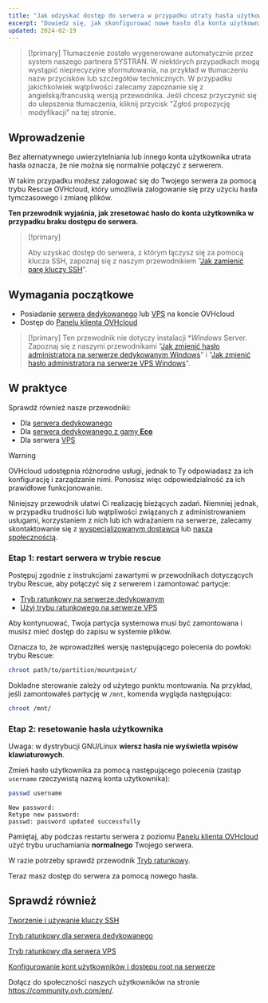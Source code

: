 ```yaml
---
title: "Jak odzyskać dostęp do serwera w przypadku utraty hasła użytkownika"
excerpt: "Dowiedz się, jak skonfigurować nowe hasło dla konta użytkownika w systemie operacyjnym GNU/Linux w trybie rescue OVHcloud"
updated: 2024-02-19
---
```



> [!primary]
> Tłumaczenie zostało wygenerowane automatycznie przez system naszego partnera SYSTRAN. W niektórych przypadkach mogą wystąpić nieprecyzyjne sformułowania, na przykład w tłumaczeniu nazw przycisków lub szczegółów technicznych. W przypadku jakichkolwiek wątpliwości zalecamy zapoznanie się z angielską/francuską wersją przewodnika. Jeśli chcesz przyczynić się do ulepszenia tłumaczenia, kliknij przycisk "Zgłoś propozycję modyfikacji” na tej stronie.
>

## Wprowadzenie

Bez alternatywnego uwierzytelniania lub innego konta użytkownika utrata hasła oznacza, że nie można się normalnie połączyć z serwerem.

W takim przypadku możesz zalogować się do Twojego serwera za pomocą trybu Rescue OVHcloud, który umożliwia zalogowanie się przy użyciu hasła tymczasowego i zmianę plików.

**Ten przewodnik wyjaśnia, jak zresetować hasło do konta użytkownika w przypadku braku dostępu do serwera.**

> [!primary]
>
> Aby uzyskać dostęp do serwera, z którym łączysz się za pomocą klucza SSH, zapoznaj się z naszym przewodnikiem "[Jak zamienić parę kluczy SSH](/pages/bare_metal_cloud/dedicated_servers/replacing-lost-ssh-key)".
>

## Wymagania początkowe

- Posiadanie [serwera dedykowanego](https://www.ovhcloud.com/pl/bare-metal/) lub [VPS](https://www.ovhcloud.com/pl/vps/) na koncie OVHcloud
- Dostęp do [Panelu klienta OVHcloud](https://www.ovh.com/auth/?action=gotomanager&from=https://www.ovh.pl/&ovhSubsidiary=pl)

> [!primary]
> Ten przewodnik nie dotyczy instalacji **Windows* Server. Zapoznaj się z naszymi przewodnikami "[Jak zmienić hasło administratora na serwerze dedykowanym Windows](/pages/bare_metal_cloud/dedicated_servers/changing-admin-password-on-windows)" i "[Jak zmienić hasło administratora na serwerze VPS Windows](/pages/virtual_private_servers/resetting_a_windows_password)".
>

## W praktyce

Sprawdź również nasze przewodniki:

- Dla [serwera dedykowanego](/pages/bare_metal_cloud/dedicated_servers/getting-started-with-dedicated-server)
- Dla [serwera dedykowanego z gamy **Eco**](/pages/bare_metal_cloud/dedicated_servers/getting-started-with-dedicated-server-eco)
- Dla serwera [VPS](/pages/bare_metal_cloud/virtual_private_servers/starting_with_a_vps)

> [!warning]
>
> OVHcloud udostępnia różnorodne usługi, jednak to Ty odpowiadasz za ich konfigurację i zarządzanie nimi. Ponosisz więc odpowiedzialność za ich prawidłowe funkcjonowanie.
>
> Niniejszy przewodnik ułatwi Ci realizację bieżących zadań. Niemniej jednak, w przypadku trudności lub wątpliwości związanych z administrowaniem usługami, korzystaniem z nich lub ich wdrażaniem na serwerze, zalecamy skontaktowanie się z [wyspecjalizowanym dostawcą](https://partner.ovhcloud.com/pl/directory/) lub [naszą społecznością](https://community.ovh.com/en/).
>

<a name="step1"></a>

### Etap 1: restart serwera w trybie rescue

Postępuj zgodnie z instrukcjami zawartymi w przewodnikach dotyczących trybu Rescue, aby połączyć się z serwerem i zamontować partycje:

- [Tryb ratunkowy na serwerze dedykowanym](/pages/bare_metal_cloud/dedicated_servers/rescue_mode)
- [Użyj trybu ratunkowego na serwerze VPS](/pages/bare_metal_cloud/virtual_private_servers/rescue)

Aby kontynuować, Twoja partycja systemowa musi być zamontowana i musisz mieć dostęp do zapisu w systemie plików.

Oznacza to, że wprowadziłeś wersję następującego polecenia do powłoki trybu Rescue:

```bash
chroot path/to/partition/mountpoint/
```

Dokładne sterowanie zależy od użytego punktu montowania. Na przykład, jeśli zamontowałeś partycję w `/mnt`, komenda wygląda następująco:

```bash
chroot /mnt/
```

### Etap 2: resetowanie hasła użytkownika

Uwaga: w dystrybucji GNU/Linux **wiersz hasła nie wyświetla wpisów klawiaturowych**.

Zmień hasło użytkownika za pomocą następującego polecenia (zastąp `username` rzeczywistą nazwą konta użytkownika):

```bash
passwd username
```

```text
New password: 
Retype new password:
passwd: password updated successfully
```

Pamiętaj, aby podczas restartu serwera z poziomu [Panelu klienta OVHcloud](https://www.ovh.com/auth/?action=gotomanager&from=https://www.ovh.pl/&ovhSubsidiary=pl) użyć trybu uruchamiania **normalnego** Twojego serwera.

W razie potrzeby sprawdź przewodnik [Tryb ratunkowy](#step1).

Teraz masz dostęp do serwera za pomocą nowego hasła.


## Sprawdź również

[Tworzenie i używanie kluczy SSH](/pages/bare_metal_cloud/creating-ssh-keys-dedicated)

[Tryb ratunkowy dla serwera dedykowanego](/pages/bare_metal_cloud/dedicated_servers/rescue_mode)

[Tryb ratunkowy dla serwera VPS](/pages/bare_metal_cloud/virtual_private_servers/rescue)

[Konfigurowanie kont użytkowników i dostępu root na serwerze](/pages/bare_metal_cloud/dedicated_servers/changing_root_password_linux_ds)

Dołącz do społeczności naszych użytkowników na stronie <https://community.ovh.com/en/>.